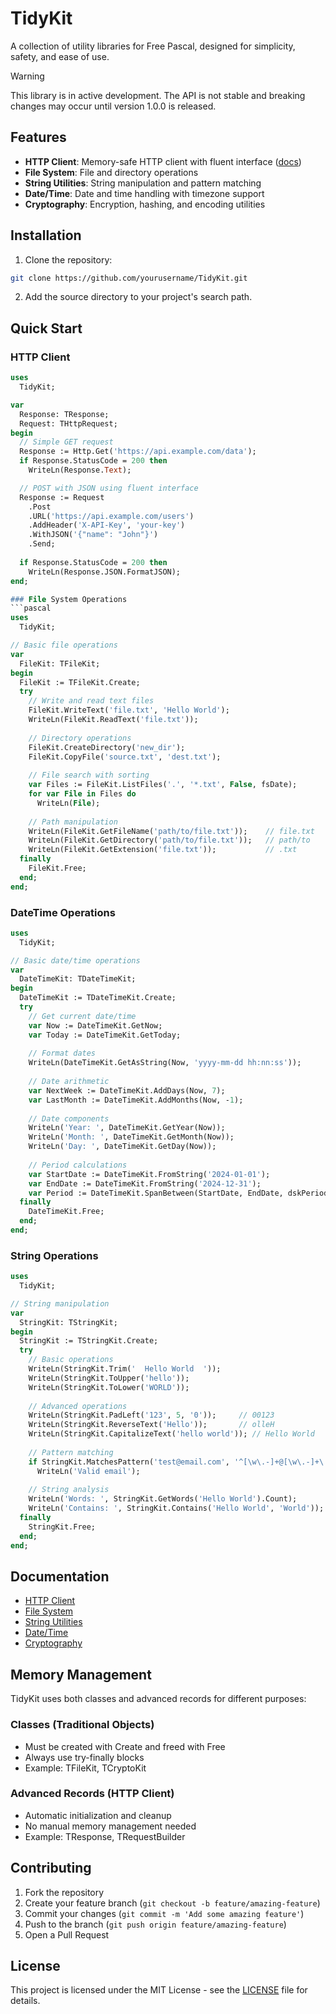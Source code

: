 # TidyKit

A collection of utility libraries for Free Pascal, designed for simplicity, safety, and ease of use.

> [!WARNING]
> 
> This library is in active development. The API is not stable and breaking changes may occur until version 1.0.0 is released.

## Features

- **HTTP Client**: Memory-safe HTTP client with fluent interface ([docs](docs/TidyKit.Request.md))
- **File System**: File and directory operations
- **String Utilities**: String manipulation and pattern matching
- **Date/Time**: Date and time handling with timezone support
- **Cryptography**: Encryption, hashing, and encoding utilities

## Installation

1. Clone the repository:
```bash
git clone https://github.com/yourusername/TidyKit.git
```

2. Add the source directory to your project's search path.

## Quick Start

### HTTP Client
```pascal
uses
  TidyKit;

var
  Response: TResponse;
  Request: THttpRequest;
begin
  // Simple GET request
  Response := Http.Get('https://api.example.com/data');
  if Response.StatusCode = 200 then
    WriteLn(Response.Text);

  // POST with JSON using fluent interface
  Response := Request
    .Post
    .URL('https://api.example.com/users')
    .AddHeader('X-API-Key', 'your-key')
    .WithJSON('{"name": "John"}')
    .Send;
    
  if Response.StatusCode = 200 then
    WriteLn(Response.JSON.FormatJSON);
end;

### File System Operations
```pascal
uses
  TidyKit;

// Basic file operations
var
  FileKit: TFileKit;
begin
  FileKit := TFileKit.Create;
  try
    // Write and read text files
    FileKit.WriteText('file.txt', 'Hello World');
    WriteLn(FileKit.ReadText('file.txt'));
    
    // Directory operations
    FileKit.CreateDirectory('new_dir');
    FileKit.CopyFile('source.txt', 'dest.txt');
    
    // File search with sorting
    var Files := FileKit.ListFiles('.', '*.txt', False, fsDate);
    for var File in Files do
      WriteLn(File);
      
    // Path manipulation
    WriteLn(FileKit.GetFileName('path/to/file.txt'));    // file.txt
    WriteLn(FileKit.GetDirectory('path/to/file.txt'));   // path/to
    WriteLn(FileKit.GetExtension('file.txt'));           // .txt
  finally
    FileKit.Free;
  end;
end;
```

### DateTime Operations
```pascal
uses
  TidyKit;

// Basic date/time operations
var
  DateTimeKit: TDateTimeKit;
begin
  DateTimeKit := TDateTimeKit.Create;
  try
    // Get current date/time
    var Now := DateTimeKit.GetNow;
    var Today := DateTimeKit.GetToday;
    
    // Format dates
    WriteLn(DateTimeKit.GetAsString(Now, 'yyyy-mm-dd hh:nn:ss'));
    
    // Date arithmetic
    var NextWeek := DateTimeKit.AddDays(Now, 7);
    var LastMonth := DateTimeKit.AddMonths(Now, -1);
    
    // Date components
    WriteLn('Year: ', DateTimeKit.GetYear(Now));
    WriteLn('Month: ', DateTimeKit.GetMonth(Now));
    WriteLn('Day: ', DateTimeKit.GetDay(Now));
    
    // Period calculations
    var StartDate := DateTimeKit.FromString('2024-01-01');
    var EndDate := DateTimeKit.FromString('2024-12-31');
    var Period := DateTimeKit.SpanBetween(StartDate, EndDate, dskPeriod);
  finally
    DateTimeKit.Free;
  end;
end;
```

### String Operations
```pascal
uses
  TidyKit;

// String manipulation
var
  StringKit: TStringKit;
begin
  StringKit := TStringKit.Create;
  try
    // Basic operations
    WriteLn(StringKit.Trim('  Hello World  '));
    WriteLn(StringKit.ToUpper('hello'));
    WriteLn(StringKit.ToLower('WORLD'));
    
    // Advanced operations
    WriteLn(StringKit.PadLeft('123', 5, '0'));     // 00123
    WriteLn(StringKit.ReverseText('Hello'));       // olleH
    WriteLn(StringKit.CapitalizeText('hello world')); // Hello World
    
    // Pattern matching
    if StringKit.MatchesPattern('test@email.com', '^[\w\.-]+@[\w\.-]+\.\w+$') then
      WriteLn('Valid email');
      
    // String analysis
    WriteLn('Words: ', StringKit.GetWords('Hello World').Count);
    WriteLn('Contains: ', StringKit.Contains('Hello World', 'World'));
  finally
    StringKit.Free;
  end;
end;
```

## Documentation

- [HTTP Client](docs/TidyKit.Request.md)
- [File System](docs/TidyKit.FS.md)
- [String Utilities](docs/TidyKit.Strings.md)
- [Date/Time](docs/TidyKit.DateTime.md)
- [Cryptography](docs/TidyKit.Crypto.md)

## Memory Management

TidyKit uses both classes and advanced records for different purposes:

### Classes (Traditional Objects)
- Must be created with Create and freed with Free
- Always use try-finally blocks
- Example: TFileKit, TCryptoKit

### Advanced Records (HTTP Client)
- Automatic initialization and cleanup
- No manual memory management needed
- Example: TResponse, TRequestBuilder

## Contributing

1. Fork the repository
2. Create your feature branch (`git checkout -b feature/amazing-feature`)
3. Commit your changes (`git commit -m 'Add some amazing feature'`)
4. Push to the branch (`git push origin feature/amazing-feature`)
5. Open a Pull Request

## License

This project is licensed under the MIT License - see the [LICENSE](LICENSE) file for details.